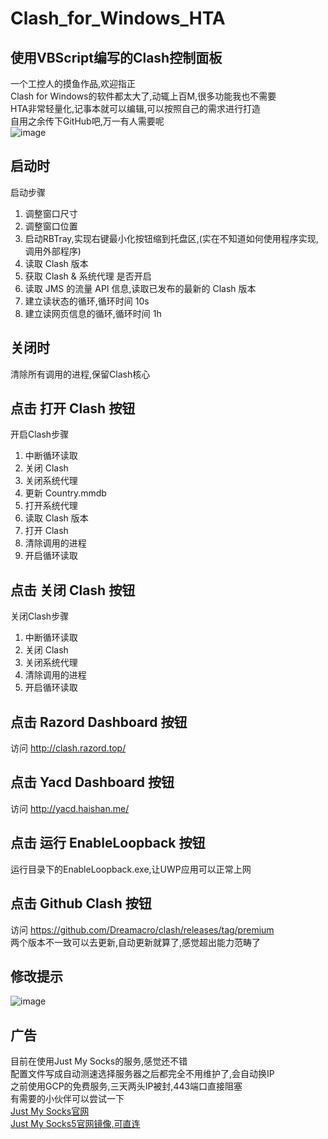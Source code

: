 # Clash_for_Windows_HTA
## 使用VBScript编写的Clash控制面板<br>
一个工控人的摸鱼作品,欢迎指正<br>
Clash for Windows的软件都太大了,动辄上百M,很多功能我也不需要<br>
HTA非常轻量化,记事本就可以编辑,可以按照自己的需求进行打造<br>
自用之余传下GitHub吧,万一有人需要呢<br>
![image](https://github.com/Amaury-GitHub/Clash_for_Windows_HTA/blob/main/README_IMG/IMG1.png)<br>
## 启动时<br>
启动步骤<br>
1. 调整窗口尺寸
2. 调整窗口位置
3. 启动RBTray,实现右键最小化按钮缩到托盘区,(实在不知道如何使用程序实现,调用外部程序)
4. 读取 Clash 版本
5. 获取 Clash & 系统代理 是否开启
6. 读取 JMS 的流量 API 信息,读取已发布的最新的 Clash 版本
7. 建立读状态的循环,循环时间 10s
8. 建立读网页信息的循环,循环时间 1h
## 关闭时<br>
清除所有调用的进程,保留Clash核心<br>
## 点击 打开 Clash 按钮<br>
开启Clash步骤<br>
1. 中断循环读取
2. 关闭 Clash
3. 关闭系统代理
4. 更新 Country.mmdb
5. 打开系统代理
6. 读取 Clash 版本
7. 打开 Clash
8. 清除调用的进程
9. 开启循环读取
## 点击 关闭 Clash 按钮<br>
关闭Clash步骤<br>
1. 中断循环读取
2. 关闭 Clash
3. 关闭系统代理
4. 清除调用的进程
5. 开启循环读取
## 点击 Razord Dashboard 按钮<br>
访问 http://clash.razord.top/
## 点击 Yacd Dashboard 按钮<br>
访问 http://yacd.haishan.me/
## 点击 运行 EnableLoopback 按钮<br>
运行目录下的EnableLoopback.exe,让UWP应用可以正常上网
## 点击 Github Clash 按钮<br>
访问 https://github.com/Dreamacro/clash/releases/tag/premium<br>
两个版本不一致可以去更新,自动更新就算了,感觉超出能力范畴了
## 修改提示<br>
![image](https://github.com/Amaury-GitHub/Clash_for_Windows_HTA/blob/main/README_IMG/IMG2.png)<br>
## 广告<br>
目前在使用Just My Socks的服务,感觉还不错<br>
配置文件写成自动测速选择服务器之后都完全不用维护了,会自动换IP<br>
之前使用GCP的免费服务,三天两头IP被封,443端口直接阻塞<br>
有需要的小伙伴可以尝试一下<br>
[Just My Socks官网](https://justmysocks.net/members/aff.php?aff=15760)<br>
[Just My Socks5官网镜像,可直连](https://justmysocks5.net/members/aff.php?aff=15760)
